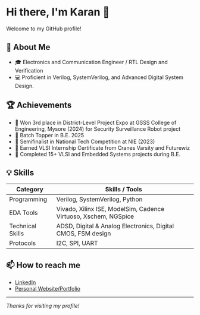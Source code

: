 # Hi there, I'm Karan 👋

Welcome to my GitHub profile!

## 🚀 About Me
- 🎓 Electronics and Communication Engineer / RTL Design and Verification
- 💻 Proficient in Verilog, SystemVerilog, and Advanced Digital System Design.

## 🏆 Achievements
- 🥇 Won 3rd place in District-Level Project Expo at GSSS College of Engineering, Mysore (2024) for Security Surveillance Robot project
- 🥇 Batch Topper in B.E. 2025
- 🚀 Semifinalist in National Tech Competition at NIE (2023)
- 🏅 Earned VLSI Internship Certificate from Cranes Varsity and Futurewiz
- 🌟 Completed 15+ VLSI and Embedded Systems projects during B.E.

## 💡 Skills

| **Category**      | **Skills / Tools**                                                           |
|-------------------|------------------------------------------------------------------------------|
| Programming       | Verilog, SystemVerilog, Python                                               |
| EDA Tools         | Vivado, Xilinx ISE, ModelSim, Cadence Virtuoso, Xschem, NGSpice              |
| Technical Skills  | ADSD, Digital & Analog Electronics, Digital CMOS, FSM design                 |
| Protocols         | I2C, SPI, UART                                                               |


## 📫 How to reach me
- [LinkedIn](https://www.linkedin.com/in/karan2004s)
- [Personal Website/Portfolio](https://YOUR-WEBSITE.com)

---

*Thanks for visiting my profile!*
